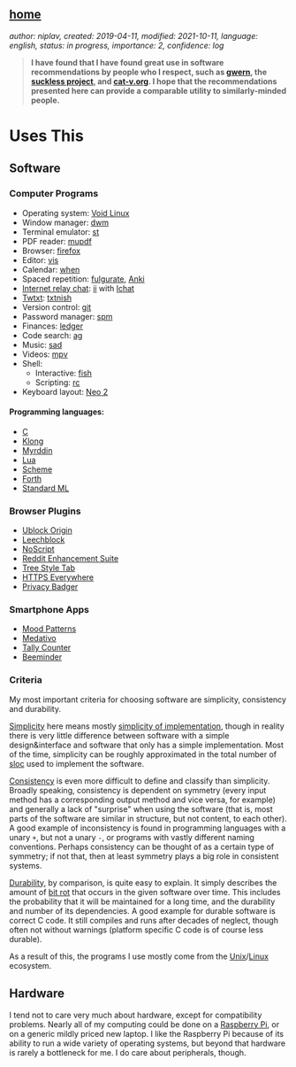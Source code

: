 [home](./index.md)
------------------

*author: niplav, created: 2019-04-11, modified: 2021-10-11, language: english, status: in progress, importance: 2, confidence: log*

> __I have found that I have found great use in software
> recommendations by people who I respect, such as
> [gwern](https://www.gwern.net/Links#uses-this), the
> [suckless project](https://suckless.org/rocks/), and
> [cat-v.org](http://harmful.cat-v.org/software/). I hope that the
> recommendations presented here can provide a comparable utility to
> similarly-minded people.__

Uses This
=========

Software
--------

### Computer Programs

* Operating system: [Void Linux](https://voidlinux.org/)
* Window manager: [dwm](https://dwm.suckless.org/)
* Terminal emulator: [st](https://st.suckless.org/)
* PDF reader: [mupdf](https://mupdf.com/)
* Browser: [firefox](https://www.mozilla.org/en-US/firefox/new/)<!--TODO: add extensions-->
* Editor: [vis](https://github.com/martanne/vis)
* Calendar: [when](http://www.lightandmatter.com/when/when.html)
* Spaced repetition: [fulgurate](https://github.com/theq629/fulgurate), [Anki](https://apps.ankiweb.net/index.html)
* [Internet relay chat](https://en.wikipedia.org/wiki/Internet_Relay_Chat): [ii](https://tools.suckless.org/ii/) with [lchat](https://github.com/younix/lchat)
* [Twtxt](https://github.com/buckket/twtxt): [txtnish](https://github.com/mdom/txtnish)
* Version control: [git](https://git-scm.com/)
* Password manager: [spm](https://notabug.org/kl3/spm/)
* Finances: [ledger](https://www.ledger-cli.org/)
* Code search: [ag](https://geoff.greer.fm/ag/)
* Music: [sad](http://git.2f30.org/sad/log.html)
* Videos: [mpv](https://mpv.io/)
* Shell:
	* Interactive: [fish](https://fishshell.com/)
	* Scripting: [rc](https://en.wikipedia.org/wiki/Rc)
* Keyboard layout: [Neo 2](https://neo-layout.org/index_en.html)

#### Programming languages:

* [C](https://en.wikipedia.org/wiki/C_%28programming_language%29)
* [Klong](http://t3x.org/klong/index.html)
* [Myrddin](https://eigenstate.org/myrddin/)
* [Lua](https://www.lua.org/)
* [Scheme](https://en.wikipedia.org/wiki/Scheme_\(programming_language\))
* [Forth](https://en.wikipedia.org/wiki/Forth_\(programming_language\))
* [Standard ML](https://en.wikipedia.org/wiki/Standard_ML)

### Browser Plugins

* [Ublock Origin](https://addons.mozilla.org/en-US/firefox/addon/ublock-origin/)
* [Leechblock](https://www.proginosko.com/leechblock/)
* [NoScript](https://addons.mozilla.org/en-US/firefox/addon/noscript/)
* [Reddit Enhancement Suite](https://redditenhancementsuite.com/)
* [Tree Style Tab](https://addons.mozilla.org/en-US/firefox/addon/tree-style-tab)
* [HTTPS Everywhere](https://www.eff.org/https-everywhere)
* [Privacy Badger](https://privacybadger.org/)

### Smartphone Apps

* [Mood Patterns](https://www.moodpatterns.info)
* [Medativo](https://play.google.com/store/apps/details?id=com.despdev.meditationapp&hl=en&gl=US)
* [Tally Counter](https://play.google.com/store/apps/details?id=de.cliff.strichliste&hl=en&gl=us)
* [Beeminder](https://play.google.com/store/apps/details?id=com.beeminder.beeminder&hl=en&gl=us)

### Criteria

My most important criteria for choosing software are simplicity,
consistency and durability.

[Simplicity](https://plato.stanford.edu/entries/simplicity/) here means mostly [simplicity of
implementation](https://en.wikipedia.org/wiki/Worse_is_better), though
in reality there is very little difference between software with a simple
design&interface and software that only has a simple implementation. Most
of the time, simplicity can be roughly approximated in the total number
of [sloc](https://en.wikipedia.org/wiki/Source_lines_of_code) used to
implement the software.

[Consistency](https://en.wikipedia.org/wiki/Consistency_\(user_interfaces\)#List_of_the_cognitive_dimensions)
is even more difficult to define and classify than simplicity.
Broadly speaking, consistency is dependent on symmetry (every input
method has a corresponding output method and vice versa, for example)
and generally a lack of "surprise" when using the software (that is,
most parts of the software are similar in structure, but not content,
to each other). A good example of inconsistency is found in programming
languages with a unary `+`, but not a unary `-`, or programs with vastly
different naming conventions. Perhaps consistency can be thought of as
a certain type of symmetry; if not that, then at least symmetry plays
a big role in consistent systems.

[Durability](https://en.wikipedia.org/wiki/Durability), by comparison,
is quite easy to explain. It simply describes the amount of [bit
rot](https://en.wikipedia.org/wiki/Software_rot) that occurs in the
given software over time. This includes the probability that it will
be maintained for a long time, and the durability and number of its
dependencies. A good example for durable software is correct C code. It
still compiles and runs after decades of neglect, though often not
without warnings (platform specific C code is of course less durable).

As a result of this, the programs I use mostly come from the
[Unix](https://en.wikipedia.org/wiki/Unix)/[Linux](https://en.wikipedia.org/wiki/Linux)
ecosystem.

Hardware
--------

I tend not to care very much about hardware, except for compatibility
problems. Nearly all of my computing could be done on a [Raspberry
Pi](https://en.wikipedia.org/wiki/Raspberry_Pi), or on a generic mildly
priced new laptop. I like the Raspberry Pi because of its ability to run
a wide variety of operating systems, but beyond that hardware is rarely
a bottleneck for me. I do care about peripherals, though.

<!--
Devices:
Smartphone, Laptop, IPod Shuffle
-->

<!--
### Keyboard

### Mouse
-->

